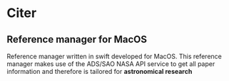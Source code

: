 # Citer 
## Reference manager for MacOS

Reference manager written in swift developed for MacOS.
This reference manager makes use of the ADS/SAO NASA API service to get all paper information and therefore is tailored for **astronomical research**
